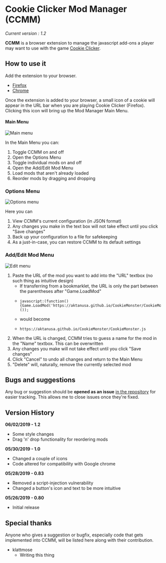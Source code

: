 # Cookie Clicker Mod Manager (CCMM)

*Current version : 1.2*

**CCMM** is a browser extension to manage the javascript add-ons a player may want to use with the game [Cookie Clicker][CookieClickerLink].

## How to use it

Add the extension to your browser. 

* [Firefox][FirefoxLink]
* [Chrome][ChromeLink]

Once the extension is added to your browser, a small icon of a cookie will appear in the URL bar when you are playing Cookie Clicker (Firefox). Clicking this icon will bring up the Mod Manager Main Menu. 

#### Main Menu

![Main menu][MainMenu]

In the Main Menu you can:
1. Toggle CCMM on and off
2. Open the Options Menu
3. Toggle individual mods on and off
4. Open the Add/Edit Mod Menu
5. Load mods that aren't already loaded
6. Reorder mods by dragging and dropping

### Options Menu

![Options menu][OptionsMenu]

Here you can 
1. View CCMM's current configuration (in JSON format)
2. Any changes you make in the text box will not take effect until you click "Save changes"
3. Back up your configuration to a file for safekeeping
4. As a just-in-case, you can restore CCMM to its default settings

### Add/Edit Mod Menu

![Edit menu][EditMenu]

1. Paste the URL of the mod you want to add into the "URL" textbox (no such thing as intuitive design)
	* If transferring from a bookmarklet, the URL is only the part between the parentheses after "Game.LoadMod"
	*     javascript:(function() {Game.LoadMod('https://aktanusa.github.io/CookieMonster/CookieMonster.js');}());
	* would become
	*     https://aktanusa.github.io/CookieMonster/CookieMonster.js
2. When the URL is changed, CCMM tries to guess a name for the mod in the "Name" textbox. This can be overwritten
3. Any changes you make will not take effect until you click "Save changes"
4. Click "Cancel" to undo all changes and return to the Main Menu
5. "Delete" will, naturally, remove the currently selected mod

## Bugs and suggestions

Any bug or suggestion should be **opened as an issue** [in the repository][IssueLink] for easier tracking. This allows me to close issues once they're fixed.

## Version History

**06/02/2019 - 1.2**
* Some style changes
* Drag 'n' drop functionality for reordering mods

**05/30/2019 - 1.0**
* Changed a couple of icons
* Code altered for compatibility with Google chrome

**05/28/2019 - 0.83**
* Removed a script-injection vulnerability
* Changed a button's icon and text to be more intuitive

**05/26/2019 - 0.80**
* Initial release

## Special thanks

Anyone who gives a suggestion or bugfix, especially code that gets implemented into CCMM, will be listed here along with their contribution.

* klattmose
	* Writing this thing

[CookieClickerLink]: https://orteil.dashnet.org/cookieclicker
[FirefoxLink]: https://addons.mozilla.org/en-US/firefox/addon/cookie-clicker-mod-manager/
[ChromeLink]: https://chrome.google.com/webstore/detail/cookie-clicker-mod-manage/gehplcbdghdjeinldbgkjdffgkdcpned
[MainMenu]: https://i.imgur.com/UsP1mHg.png
[OptionsMenu]: https://i.imgur.com/vsV9hww.png
[EditMenu]: https://i.imgur.com/3agOOti.png
[IssueLink]: https://github.com/klattmose/CookieClickerModManager/issues
